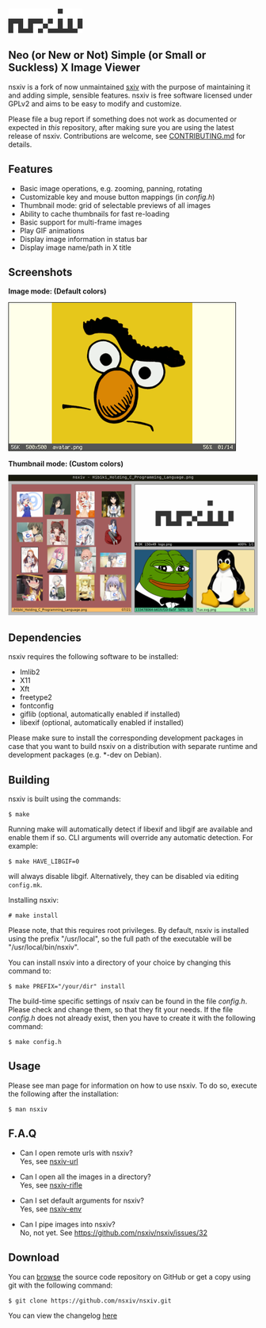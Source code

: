 ![nsxiv](https://raw.githubusercontent.com/nsxiv/nsxiv/gh-pages/img/logo.png "nsxiv")

**Neo (or New or Not) Simple (or Small or Suckless) X Image Viewer**
--------------------------------------------------------------------

nsxiv is a fork of now unmaintained [sxiv](https://github.com/muennich/sxiv)
with the purpose of maintaining it and adding simple, sensible features.
nsxiv is free software licensed under GPLv2 and aims to be easy to modify and customize.

Please file a bug report if something does not work as documented or
expected in *this* repository, after making sure you are using the latest
release of nsxiv. Contributions are welcome, see [CONTRIBUTING.md](CONTRIBUTING.md)
for details.


Features
--------

* Basic image operations, e.g. zooming, panning, rotating
* Customizable key and mouse button mappings (in *config.h*)
* Thumbnail mode: grid of selectable previews of all images
* Ability to cache thumbnails for fast re-loading
* Basic support for multi-frame images
* Play GIF animations
* Display image information in status bar
* Display image name/path in X title


Screenshots
-----------

**Image mode: (Default colors)**

![Image](https://raw.githubusercontent.com/nsxiv/nsxiv/gh-pages/img/image.png "Image mode")

**Thumbnail mode: (Custom colors)**

![Thumb](https://raw.githubusercontent.com/nsxiv/nsxiv/gh-pages/img/thumb.png "Thumb mode")


Dependencies
------------

nsxiv requires the following software to be installed:

  * Imlib2
  * X11
  * Xft
  * freetype2
  * fontconfig
  * giflib (optional, automatically enabled if installed)
  * libexif (optional, automatically enabled if installed)

Please make sure to install the corresponding development packages in case that
you want to build nsxiv on a distribution with separate runtime and development
packages (e.g. \*-dev on Debian).


Building
--------

nsxiv is built using the commands:

    $ make

Running make will automatically detect if libexif and libgif are available and
enable them if so. CLI arguments will override any automatic detection.
For example:

    $ make HAVE_LIBGIF=0

will always disable libgif.
Alternatively, they can be disabled via editing `config.mk`.

Installing nsxiv:

    # make install

Please note, that this requires root privileges.
By default, nsxiv is installed using the prefix "/usr/local", so the full path
of the executable will be "/usr/local/bin/nsxiv".

You can install nsxiv into a directory of your choice by changing this command to:

    $ make PREFIX="/your/dir" install

The build-time specific settings of nsxiv can be found in the file *config.h*.
Please check and change them, so that they fit your needs.
If the file *config.h* does not already exist, then you have to create it with
the following command:

    $ make config.h


Usage
-----

Please see man page for information on how to use nsxiv. To do so, execute the
following after the installation:

    $ man nsxiv


F.A.Q
-----

* Can I open remote urls with nsxiv? <br>
Yes, see [nsxiv-url](https://github.com/nsxiv/nsxiv/wiki/nsxiv-url)

* Can I open all the images in a directory? <br>
Yes, see [nsxiv-rifle](https://github.com/nsxiv/nsxiv/wiki/nsxiv-rifle)

* Can I set default arguments for nsxiv? <br>
Yes, see [nsxiv-env](https://github.com/nsxiv/nsxiv/wiki/nsxiv-env)

* Can I pipe images into nsxiv? <br>
No, not yet. See https://github.com/nsxiv/nsxiv/issues/32


Download
--------

You can [browse](https://github.com/nsxiv/nsxiv) the source code repository
on GitHub or get a copy using git with the following command:

    $ git clone https://github.com/nsxiv/nsxiv.git

You can view the changelog [here](CHANGELOG.md)
